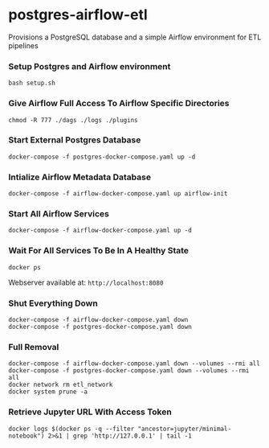 # postgres-airflow-etl
Provisions a PostgreSQL database and a simple Airflow environment for ETL pipelines

### Setup Postgres and Airflow environment
```
bash setup.sh
```

### Give Airflow Full Access To Airflow Specific Directories
```
chmod -R 777 ./dags ./logs ./plugins
```

### Start External Postgres Database
```
docker-compose -f postgres-docker-compose.yaml up -d
```

### Intialize Airflow Metadata Database
```
docker-compose -f airflow-docker-compose.yaml up airflow-init
```

### Start All Airflow Services
```
docker-compose -f airflow-docker-compose.yaml up -d
```

### Wait For All Services To Be In A Healthy State
```docker ps```

Webserver available at: ```http://localhost:8080```

### Shut Everything Down
```
docker-compose -f airflow-docker-compose.yaml down
docker-compose -f postgres-docker-compose.yaml down
```

### Full Removal
```
docker-compose -f airflow-docker-compose.yaml down --volumes --rmi all
docker-compose -f postgres-docker-compose.yaml down --volumes --rmi all
docker network rm etl_network
docker system prune -a
```

### Retrieve Jupyter URL With Access Token
```
docker logs $(docker ps -q --filter "ancestor=jupyter/minimal-notebook") 2>&1 | grep 'http://127.0.0.1' | tail -1
```
